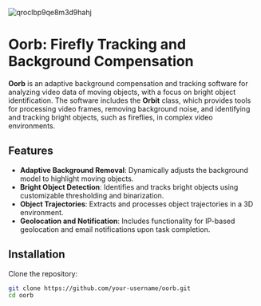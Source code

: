 ![qroclbp9qe8m3d9hahj](https://github.com/user-attachments/assets/0fa0d3f3-88ec-4a1f-ab0c-2f1e7c874d61)

# Oorb: Firefly Tracking and Background Compensation

**Oorb** is an adaptive background compensation and tracking software for analyzing video data of moving objects, with a focus on bright object identification. The software includes the **Orbit** class, which provides tools for processing video frames, removing background noise, and identifying and tracking bright objects, such as fireflies, in complex video environments.

## Features
- **Adaptive Background Removal**: Dynamically adjusts the background model to highlight moving objects.
- **Bright Object Detection**: Identifies and tracks bright objects using customizable thresholding and binarization.
- **Object Trajectories**: Extracts and processes object trajectories in a 3D environment.
- **Geolocation and Notification**: Includes functionality for IP-based geolocation and email notifications upon task completion.

## Installation
Clone the repository:
```bash
git clone https://github.com/your-username/oorb.git
cd oorb
